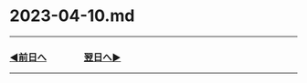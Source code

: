 # 2023-04-10.md

---
### [◀️前日へ](https://github.com/yuasys/chatty-journal/blob/main/2023/04/2023-04-09.md)&emsp;&emsp;&emsp;&emsp;[翌日へ▶️](https://github.com/yuasys/chatty-journal/blob/main/2023/04/2023-04-11.md)

---

